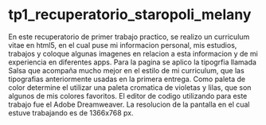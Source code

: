 # tp1_recuperatorio_staropoli_melany
En este recuperatorio de primer trabajo practico, se realizo un curriculum vitae en html5, en el cual puse mi informacion personal, mis estudios, trabajos y coloque algunas imagenes en relacion a esta informacion y de mi experiencia en diferentes apps. Para la pagina se aplico la tipogrfia llamada Salsa que acompaña mucho mejor en el estilo de mi curriculum, que las tipografias anteriormente usadas en la primera entrega. Como paleta de color determine el utilizar una paleta cromatica de violetas y lilas, que son algunos de mis colores favoritos. El editor de codigo utilizando para este trabajo fue el Adobe Dreamweaver. La resolucion de la pantalla en el cual estuve trabajando es de 1366x768 px.